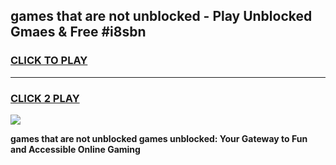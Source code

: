 
## games that are not unblocked - Play Unblocked Gmaes & Free #i8sbn
<h3>
<a href="https://premium.freeplayer.one?title=games_that_are_not_unblocked&ref=01M">CLICK TO PLAY</a></h3>
<hr>

<h3>
<a href="https://premium.freeplayer.one?title=games_that_are_not_unblocked&ref=01M">CLICK 2 PLAY</a>
  
</h3>

<a href="https://premium.freeplayer.one?title=games_that_are_not_unblocked&ref=01M"><img src="https://clearcache.store/games.png"></a>


**games that are not unblocked games unblocked: Your Gateway to Fun and Accessible Online Gaming**
